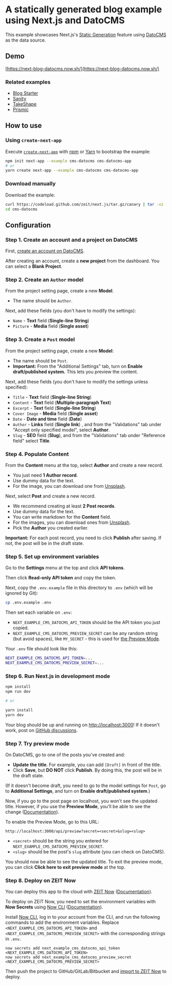 # A statically generated blog example using Next.js and DatoCMS

This example showcases Next.js's [Static Generation](https://nextjs.org/docs/basic-features/pages) feature using [DatoCMS](https://www.datocms.com/) as the data source.

## Demo

[https://next-blog-datocms.now.sh/](https://next-blog-datocms.now.sh/)

### Related examples

- [Blog Starter](/examples/blog-starter)
- [Sanity](/examples/cms-sanity)
- [TakeShape](/examples/cms-takeshape)
- [Prismic](/examples/cms-prismic)

## How to use

### Using `create-next-app`

Execute [`create-next-app`](https://github.com/zeit/next.js/tree/canary/packages/create-next-app) with [npm](https://docs.npmjs.com/cli/init) or [Yarn](https://yarnpkg.com/lang/en/docs/cli/create/) to bootstrap the example:

```bash
npm init next-app --example cms-datocms cms-datocms-app
# or
yarn create next-app --example cms-datocms cms-datocms-app
```

### Download manually

Download the example:

```bash
curl https://codeload.github.com/zeit/next.js/tar.gz/canary | tar -xz --strip=2 next.js-canary/examples/cms-datocms
cd cms-datocms
```

## Configuration

### Step 1. Create an account and a project on DatoCMS

First, [create an account on DatoCMS](https://datocms.com).

After creating an account, create a **new project** from the dashboard. You can select a **Blank Project**.

### Step 2. Create an `Author` model

From the project setting page, create a new **Model**.

- The name should be `Author`.

Next, add these fields (you don't have to modify the settings):

- `Name` - **Text** field (**Single-line String**)
- `Picture` - **Media** field (**Single asset**)

### Step 3. Create a `Post` model

From the project setting page, create a new **Model**:

- The name should be `Post`.
- **Important:** From the "Additional Settings" tab, turn on **Enable draft/published system.** This lets you preview the content.

Next, add these fields (you don't have to modify the settings unless specified):

- `Title` - **Text** field (**Single-line String**)
- `Content` - **Text** field (**Multiple-paragraph Text**)
- `Excerpt` - **Text** field (**Single-line String**)
- `Cover Image` - **Media** field (**Single asset**)
- `Date` - **Date and time** field (**Date**)
- `Author` - **Links** field (**Single link**) , and from the "Validations" tab under "Accept only specified model", select **Author**.
- `Slug` - **SEO** field (**Slug**), and from the "Validations" tab under "Reference field" select **Title**.

### Step 4. Populate Content

From the **Content** menu at the top, select **Author** and create a new record.

- You just need **1 Author record**.
- Use dummy data for the text.
- For the image, you can download one from [Unsplash](https://unsplash.com/).

Next, select **Post** and create a new record.

- We recommend creating at least **2 Post records**.
- Use dummy data for the text.
- You can write markdown for the **Content** field.
- For the images, you can download ones from [Unsplash](https://unsplash.com/).
- Pick the **Author** you created earlier.

**Important:** For each post record, you need to click **Publish** after saving. If not, the post will be in the draft state.

### Step 5. Set up environment variables

Go to the **Settings** menu at the top and click **API tokens**.

Then click **Read-only API token** and copy the token.

Next, copy the `.env.example` file in this directory to `.env` (which will be ignored by Git):

```bash
cp .env.example .env
```

Then set each variable on `.env`:

- `NEXT_EXAMPLE_CMS_DATOCMS_API_TOKEN` should be the API token you just copied.
- `NEXT_EXAMPLE_CMS_DATOCMS_PREVIEW_SECRET` can be any random string (but avoid spaces), like `MY_SECRET` - this is used for [the Preview Mode](https://nextjs.org/docs/advanced-features/preview-mode).

Your `.env` file should look like this:

```bash
NEXT_EXAMPLE_CMS_DATOCMS_API_TOKEN=...
NEXT_EXAMPLE_CMS_DATOCMS_PREVIEW_SECRET=...
```

### Step 6. Run Next.js in development mode

```bash
npm install
npm run dev

# or

yarn install
yarn dev
```

Your blog should be up and running on [http://localhost:3000](http://localhost:3000)! If it doesn't work, post on [GitHub discussions](https://github.com/zeit/next.js/discussions).

### Step 7. Try preview mode

On DatoCMS, go to one of the posts you've created and:

- **Update the title**. For example, you can add `[Draft]` in front of the title.
- Click **Save**, but **DO NOT** click **Publish**. By doing this, the post will be in the draft state.

(If it doesn't become draft, you need to go to the model settings for `Post`, go to **Additional Settings**, and turn on **Enable draft/published system**.)

Now, if you go to the post page on localhost, you won't see the updated title. However, if you use the **Preview Mode**, you'll be able to see the change ([Documentation](https://nextjs.org/docs/advanced-features/preview-mode)).

To enable the Preview Mode, go to this URL:

```
http://localhost:3000/api/preview?secret=<secret>&slug=<slug>
```

- `<secret>` should be the string you entered for `NEXT_EXAMPLE_CMS_DATOCMS_PREVIEW_SECRET`.
- `<slug>` should be the post's `slug` attribute (you can check on DatoCMS).

You should now be able to see the updated title. To exit the preview mode, you can click **Click here to exit preview mode** at the top.

### Step 8. Deploy on ZEIT Now

You can deploy this app to the cloud with [ZEIT Now](https://vercel.com/import?filter=next.js&utm_source=github&utm_medium=readme&utm_campaign=next-example) ([Documentation](https://nextjs.org/docs/deployment)).

To deploy on ZEIT Now, you need to set the environment variables with **Now Secrets** using [Now CLI](https://vercel.com/download) ([Documentation](https://vercel.com/docs/now-cli#commands/secrets)).

Install [Now CLI](https://vercel.com/download), log in to your account from the CLI, and run the following commands to add the environment variables. Replace `<NEXT_EXAMPLE_CMS_DATOCMS_API_TOKEN>` and `<NEXT_EXAMPLE_CMS_DATOCMS_PREVIEW_SECRET>` with the corresponding strings in `.env`.

```
now secrets add next_example_cms_datocms_api_token <NEXT_EXAMPLE_CMS_DATOCMS_API_TOKEN>
now secrets add next_example_cms_datocms_preview_secret <NEXT_EXAMPLE_CMS_DATOCMS_PREVIEW_SECRET>
```

Then push the project to GitHub/GitLab/Bitbucket and [import to ZEIT Now](https://vercel.com/import?filter=next.js&utm_source=github&utm_medium=readme&utm_campaign=next-example) to deploy.

